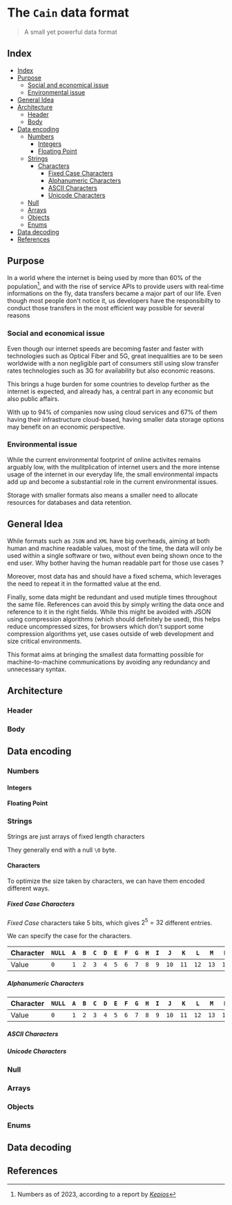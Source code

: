 # The `Cain` data format

> A small yet powerful data format

## Index

- [Index](#index)
- [Purpose](#purpose)
  - [Social and economical issue](#social-and-economical-issue)
  - [Environmental issue](#environmental-issue)
- [General Idea](#general-idea)
- [Architecture](#architecture)
  - [Header](#header)
  - [Body](#body)
- [Data encoding](#data-encoding)
  - [Numbers](#numbers)
    - [Integers](#integers)
    - [Floating Point](#floating-point)
  - [Strings](#strings)
    - [Characters](#characters)
      - [Fixed Case Characters](#fixed-case-characters)
      - [Alphanumeric Characters](#alphanumeric-characters)
      - [ASCII Characters](#ascii-characters)
      - [Unicode Characters](#unicode-characters)
  - [Null](#null)
  - [Arrays](#arrays)
  - [Objects](#objects)
  - [Enums](#enums)
- [Data decoding](#data-decoding)
- [References](#references)

## Purpose

In a world where the internet is being used by more than 60% of the population[^1], and with the rise of service APIs to provide users with real-time informations on the fly, data transfers became a major part of our life. Even though most people don't notice it, us developers have the responsibilty to conduct those transfers in the most efficient way possible for several reasons

### Social and economical issue

Even though our internet speeds are becoming faster and faster with technologies such as Optical Fiber and 5G, great inequalities are to be seen worldwide with a non negligible part of consumers still using slow transfer rates technologies such as 3G for availability but also economic reasons.

This brings a huge burden for some countries to develop further as the internet is expected, and already has, a central part in any economic but also public affairs.

With up to 94% of companies now using cloud services and 67% of them having their infrastructure cloud-based, having smaller data storage options may benefit on an economic perspective.

### Environmental issue

While the current environmental footprint of online activites remains arguably low, with the mulitplication of internet users and the more intense usage of the internet in our everyday life, the small environmental impacts add up and become a substantial role in the current environmental issues.

Storage with smaller formats also means a smaller need to allocate resources for databases and data retention.

## General Idea

While formats such as `JSON` and `XML` have big overheads, aiming at both human and machine readable values, most of the time, the data will only be used within a single software or two, without even being shown once to the end user. Why bother having the human readable part for those use cases ?

Moreover, most data has and should have a fixed schema, which leverages the need to repeat it in the formatted value at the end.

Finally, some data might be redundant and used mutiple times throughout the same file. References can avoid this by simply writing the data once and reference to it in the right fields. While this might be avoided with JSON using compression algorithms (which should definitely be used), this helps reduce uncompressed sizes, for browsers which don't support some compression algorithms yet, use cases outside of web development and size critical environments.

This format aims at bringing the smallest data formatting possible for machine-to-machine communications by avoiding any redundancy and unnecessary syntax.

## Architecture

### Header

### Body

## Data encoding

### Numbers

#### Integers

#### Floating Point

### Strings

Strings are just arrays of fixed length characters

They generally end with a null `\0` byte.

#### Characters

To optimize the size taken by characters, we can have them encoded different ways.

##### Fixed Case Characters

*Fixed Case* characters take 5 bits, which gives $2^5 = 32$ different entries.

We can specify the case for the characters.

| Character | `NULL` | `A` | `B` | `C` | `D` | `E` | `F` | `G` | `H` | `I` | `J`  | `K`  | `L`  | `M`  | `N`  | `O`  | `P`  | `Q`  | `R`  | `S`  | `T`  | `U`  | `V`  | `W`  | `X`  | `Y`  | `Z`  | `SPACE` | `NEWLINE` | `TAB` |
| --------- | ------ | --- | --- | --- | --- | --- | --- | --- | --- | --- | ---- | ---- | ---- | ---- | ---- | ---- | ---- | ---- | ---- | ---- | ---- | ---- | ---- | ---- | ---- | ---- | ---- | --- | --- | --- |
| Value    | `0`    | `1` | `2` | `3` | `4` | `5` | `6` | `7` | `8` | `9` | `10` | `11` | `12` | `13` | `14` | `15` | `16` | `17` | `18` | `19` | `20` | `21` | `22` | `23` | `24` | `25` | `26` | `27` | `28` | `29` |

##### Alphanumeric Characters

| Character | `NULL` | `A` | `B` | `C` | `D` | `E` | `F` | `G` | `H` | `I` | `J`  | `K`  | `L`  | `M`  | `N`  | `O`  | `P`  | `Q`  | `R`  | `S`  | `T`  | `U`  | `V`  | `W`  | `X`  | `Y`  | `Z`  | `SPACE` | `NEWLINE` | `TAB` |
| --------- | ------ | --- | --- | --- | --- | --- | --- | --- | --- | --- | ---- | ---- | ---- | ---- | ---- | ---- | ---- | ---- | ---- | ---- | ---- | ---- | ---- | ---- | ---- | ---- | ---- | --- | --- | --- |
| Value    | `0`    | `1` | `2` | `3` | `4` | `5` | `6` | `7` | `8` | `9` | `10` | `11` | `12` | `13` | `14` | `15` | `16` | `17` | `18` | `19` | `20` | `21` | `22` | `23` | `24` | `25` | `26` | `27` | `28` | `29` |

##### ASCII Characters

##### Unicode Characters

### Null

### Arrays

### Objects

### Enums

## Data decoding

## References

[^1]: Numbers as of 2023, according to a report by [*Kepios*](https://www.statista.com/statistics/617136/digital-population-worldwide/)
